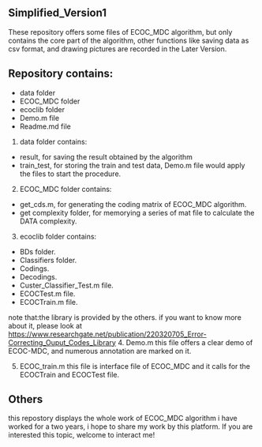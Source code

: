 ## Simplified_Version1

These repository offers some files of ECOC_MDC algorithm, but only contains the core part of the algorithm,
other functions like saving data as csv format, and drawing pictures are recorded in the Later Version.

## Repository contains:
+ data folder
+ ECOC_MDC folder
+ ecoclib folder
+ Demo.m file
+ Readme.md file
1. data folder contains:
  - result, for saving the result obtained by the algorithm
  - train_test, for storing the train and test data, Demo.m file would apply the files to start the procedure.
  
2. ECOC_MDC folder contains:
  - get_cds.m, for generating the coding matrix of ECOC_MDC algorithm.
  - get complexity folder, for memorying a series of mat file to calculate the DATA complexity.
 
3. ecoclib folder contains:
  - BDs folder.
  - Classifiers folder.
  - Codings.
  - Decodings.
  - Custer_Classifier_Test.m file.
  - ECOCTest.m file.
  - ECOCTrain.m file.
  
  note that:the library is provided by the others. if you want to know more about it, please look at https://www.researchgate.net/publication/220320705_Error-Correcting_Ouput_Codes_Library
4. Demo.m 
  this file offers a clear demo of ECOC-MDC, and numerous annotation are marked on it.
  
5. ECOC_train.m
  this file is interface file of ECOC_MDC and it calls for the ECOCTrain and ECOCTest file.
  
## Others
  this repostory displays the whole work of ECOC_MDC algorithm i have worked for a two years, i hope to share my work by this platform. If you are interested this topic, welcome to interact me!
  
  

